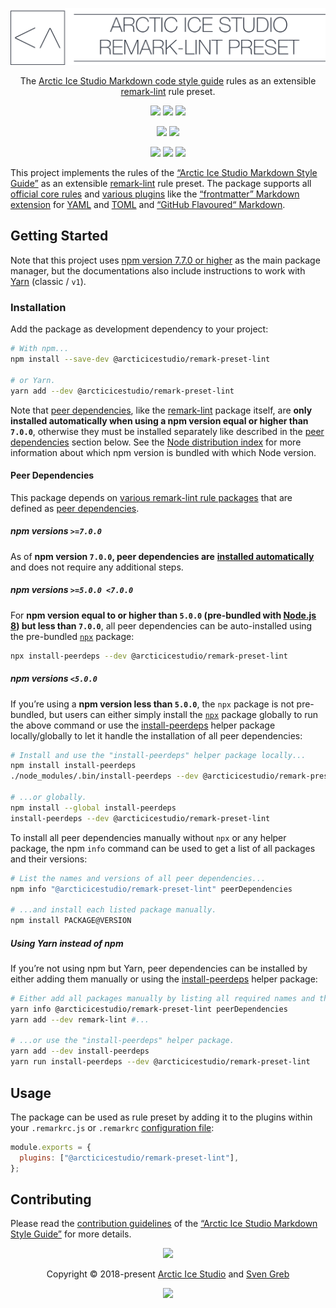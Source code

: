 <p align="center"><img src="https://raw.githubusercontent.com/arcticicestudio/styleguide-markdown/develop/assets/images/packages/@arcticicestudio/remark-preset-lint/repository-hero.svg?sanitize=true"/></p>

<p align="center">The <a href="https://github.com/arcticicestudio/styleguide-markdown" target="_blank" rel="noreferrer">Arctic Ice Studio Markdown code style guide</a> rules as an extensible <a href="https://github.com/remarkjs/remark-lint" target="_blank" rel="noreferrer">remark-lint</a> rule preset.</p>

<p align="center"><a href="https://github.com/arcticicestudio/styleguide-markdown/releases/latest" target="_blank" rel="noreferrer"><img src="https://img.shields.io/github/release/arcticicestudio/styleguide-markdown.svg?style=flat-square&label=Release&logo=github&logoColor=eceff4&colorA=4c566a&colorB=88c0d0"/></a> <a href="https://arcticicestudio.github.io/styleguide-markdown" target="_blank" rel="noreferrer"><img src="https://img.shields.io/github/release/arcticicestudio/styleguide-markdown.svg?style=flat-square&label=Docs&logo=read-the-docs&logoColor=eceff4&colorA=4c566a&colorB=88c0d0"/></a> <a href="https://github.com/arcticicestudio/styleguide-markdown/blob/develop/CHANGELOG.md" target="_blank" rel="noreferrer"><img src="https://img.shields.io/github/release/arcticicestudio/styleguide-markdown.svg?style=flat-square&label=Changelog&logo=github&logoColor=eceff4&colorA=4c566a&colorB=88c0d0"/></a></p>

<p align="center"><a href="https://www.npmjs.com/package/@arcticicestudio/remark-preset-lint" target="_blank" rel="noreferrer"><img src="https://img.shields.io/npm/v/@arcticicestudio/remark-preset-lint.svg?style=flat-square&label=npm&logoColor=eceff4&colorA=4c566a&colorB=88c0d0&logo=data:image/svg+xml;base64,PHN2ZyB4bWxucz0iaHR0cDovL3d3dy53My5vcmcvMjAwMC9zdmciIHdpZHRoPSIxNiIgaGVpZ2h0PSIxNiI+PHBhdGggZmlsbD0iI2Q4ZGVlOSIgZD0iTTEyIDE0SDRhMiAyIDAgMCAxLTItMlY0YTIgMiAwIDAgMSAyLTJoOGEyIDIgMCAwIDEgMiAydjhhMiAyIDAgMCAxLTIgMnpNNCAzLjMzMkEuNjcuNjcgMCAwIDAgMy4zMzIgNHY4YzAgLjM2Ny4zLjY2OC42NjguNjY4aDhhLjY3LjY3IDAgMCAwIC42NjgtLjY2OFY0QS42Ny42NyAwIDAgMCAxMiAzLjMzMnptMCAwIi8+PHBhdGggZmlsbD0iI2Q4ZGVlOSIgZD0iTTggNmgyLjY2OHY2LjY2OEg4em0wIDAiLz48L3N2Zz4K"/></a> <a href="https://www.npmjs.com/package/@arcticicestudio/remark-preset-lint" target="_blank" rel="noreferrer"><img src="https://img.shields.io/npm/dt/@arcticicestudio/remark-preset-lint.svg?style=flat-square&label=Downloads&logoColor=eceff4&colorA=4c566a&colorB=88c0d0&logo=data:image/svg+xml;base64,PHN2ZyB4bWxucz0iaHR0cDovL3d3dy53My5vcmcvMjAwMC9zdmciIHdpZHRoPSIxNiIgaGVpZ2h0PSIxNiI+PHBhdGggZmlsbD0iI2Q4ZGVlOSIgZD0iTTEyIDE0SDRhMiAyIDAgMCAxLTItMlY0YTIgMiAwIDAgMSAyLTJoOGEyIDIgMCAwIDEgMiAydjhhMiAyIDAgMCAxLTIgMnpNNCAzLjMzMkEuNjcuNjcgMCAwIDAgMy4zMzIgNHY4YzAgLjM2Ny4zLjY2OC42NjguNjY4aDhhLjY3LjY3IDAgMCAwIC42NjgtLjY2OFY0QS42Ny42NyAwIDAgMCAxMiAzLjMzMnptMCAwIi8+PHBhdGggZmlsbD0iI2Q4ZGVlOSIgZD0iTTggNmgyLjY2OHY2LjY2OEg4em0wIDAiLz48L3N2Zz4K"/></a></p>

<p align="center"><a href="https://github.com/arcticicestudio/styleguide-markdown/releases/latest" target="_blank" rel="noreferrer"><img src="https://img.shields.io/github/release/arcticicestudio/styleguide-markdown.svg?style=flat-square&label=Markdown%20Style%20Guide&logoColor=eceff4&colorA=4c566a&colorB=88c0d0&logo=markdown"/></a> <a href="https://github.com/arcticicestudio/styleguide-javascript/releases/latest" target="_blank" rel="noreferrer"><img src="https://img.shields.io/github/release/arcticicestudio/styleguide-javascript.svg?style=flat-square&label=JavaScript%20Style%20Guide&logoColor=eceff4&colorA=4c566a&colorB=88c0d0&logo=javascript"/></a> <a href="https://github.com/arcticicestudio/styleguide-git/releases/latest" target="_blank" rel="noreferrer"><img src="https://img.shields.io/github/release/arcticicestudio/styleguide-git.svg?style=flat-square&label=Git%20Style%20Guide&logoColor=eceff4&colorA=4c566a&colorB=88c0d0&logo=git"/></a></p>


This project implements the rules of the [“Arctic Ice Studio Markdown Style Guide”][gh-arcticicestudio/styleguide-markdown] as an extensible [remark-lint][gh-remarkjs/remark-lint] rule preset.
The package supports all [official core rules][gh-remarkjs/remark-lint-blob-docs-rules] and [various plugins][gh-remarkjs/remark-blob-docs-plugins] like the [“frontmatter” Markdown extension][gh-remarkjs/remark-frontmatter] for [YAML][] and [TOML][gh-toml-lang/toml] and [“GitHub Flavoured“ Markdown][gh-remarkjs/remark-gfm].

## Getting Started

Note that this project uses [npm version 7.7.0 or higher][gh-blog-npm_v7] as the main package manager, but the documentations also include instructions to work with [Yarn][yarn-classic] (classic / `v1`).

### Installation

Add the package as development dependency to your project:

```sh
# With npm...
npm install --save-dev @arcticicestudio/remark-preset-lint

# or Yarn.
yarn add --dev @arcticicestudio/remark-preset-lint
```

Note that [peer dependencies][node-blog-peer_deps], like the [remark-lint][gh-remarkjs/remark-lint] package itself, are **only installed automatically when using a npm version equal or higher than `7.0.0`**, otherwise they must be installed separately like described in the [peer dependencies](#peer-dependencies) section below.
See the [Node distribution index][node-dist-index] for more information about which npm version is bundled with which Node version.

#### Peer Dependencies

This package depends on [various remark-lint rule packages][gh-remarkjs/remark-lint-tree-pkgs] that are defined as [peer dependencies][node-blog-peer_deps].

##### npm versions `>=7.0.0`

As of **npm version `7.0.0`, peer dependencies are** [**installed automatically**][gh-npm/rfcs-blob-install_peer_deps] and does not require any additional steps.

##### npm versions `>=5.0.0 <7.0.0`

For **npm version equal to or higher than `5.0.0` (pre-bundled with [Node.js 8][node-dist-v8-latest]) but less than `7.0.0`**, all peer dependencies can be auto-installed using the pre-bundled [`npx`][npm-npx] package:

```sh
npx install-peerdeps --dev @arcticicestudio/remark-preset-lint
```
##### npm versions `<5.0.0`

If you’re using a **npm version less than `5.0.0`**, the `npx` package is not pre-bundled, but users can either simply install the [`npx`][npm-npx] package globally to run the above command or use the [install-peerdeps][npm-install-peerdeps] helper package locally/globally to let it handle the installation of all peer dependencies:

```sh
# Install and use the "install-peerdeps" helper package locally...
npm install install-peerdeps
./node_modules/.bin/install-peerdeps --dev @arcticicestudio/remark-preset-lint

# ...or globally.
npm install --global install-peerdeps
install-peerdeps --dev @arcticicestudio/remark-preset-lint
```

To install all peer dependencies manually without `npx` or any helper package, the npm `info` command can be used to get a list of all packages and their versions:

```sh
# List the names and versions of all peer dependencies...
npm info "@arcticicestudio/remark-preset-lint" peerDependencies

# ...and install each listed package manually.
npm install PACKAGE@VERSION
```

##### Using Yarn instead of npm

If you’re not using npm but Yarn, peer dependencies can be installed by either adding them manually or using the [install-peerdeps][npm-install-peerdeps] helper package:

```sh
# Either add all packages manually by listing all required names and their versions and install them manually...
yarn info @arcticicestudio/remark-preset-lint peerDependencies
yarn add --dev remark-lint #...

# ...or use the "install-peerdeps" helper package.
yarn add --dev install-peerdeps
yarn run install-peerdeps --dev @arcticicestudio/remark-preset-lint
```

## Usage

The package can be used as rule preset by adding it to the plugins within your `.remarkrc.js` or `.remarkrc` [configuration file][remark-lint-doc-conf]:

```js
module.exports = {
  plugins: ["@arcticicestudio/remark-preset-lint"],
};
```

## Contributing

Please read the [contribution guidelines][ghio-arcticicestudio/styleguide-markdown-dev-contributing] of the [“Arctic Ice Studio Markdown Style Guide”][gh-arcticicestudio/styleguide-markdown] for more details.

<p align="center"><img src="https://raw.githubusercontent.com/arcticicestudio/nord-docs/develop/assets/images/nord/repository-footer-separator.svg?sanitize=true" /></p>

<p align="center">Copyright &copy; 2018-present <a href="https://www.arcticicestudio.com" target="_blank" rel="noreferrer">Arctic Ice Studio</a> and <a href="https://www.svengreb.de" target="_blank" rel="noreferrer">Sven Greb</a></p>

<p align="center"><a href="https://github.com/arcticicestudio/styleguide-markdown/blob/develop/LICENSE" target="_blank" rel="noreferrer"><img src="https://img.shields.io/static/v1.svg?style=flat-square&label=License&message=MIT&logoColor=eceff4&logo=github&colorA=4c566a&colorB=88c0d0"/></a></p>

[gh-arcticicestudio/styleguide-markdown]: https://github.com/arcticicestudio/styleguide-markdown
[gh-remarkjs/remark-lint]: https://github.com/remarkjs/remark-lint
[gh-remarkjs/remark-frontmatter]: https://github.com/remarkjs/remark-frontmatter
[gh-remarkjs/remark-gfm]: https://github.com/remarkjs/remark-gfm
[gh-remarkjs/remark-blob-docs-plugins]: https://github.com/remarkjs/remark/blob/main/doc/plugins.md
[gh-remarkjs/remark-lint-tree-pkgs]: https://github.com/remarkjs/remark-lint/tree/main/packages
[yarn-classic]: https://classic.yarnpkg.com
[gh-blog-npm_v7]: https://github.blog/2020-10-13-presenting-v7-0-0-of-the-npm-cli
[npm]: https://www.npmjs.com
[node-blog-peer_deps]: https://nodejs.org/en/blog/npm/peer-dependencies
[gh-npm/rfcs-blob-install_peer_deps]: https://github.com/npm/rfcs/blob/latest/implemented/0025-install-peer-deps.md
[npm-install-peerdeps]: https://www.npmjs.com/package/install-peerdeps
[node-dist-v8-latest]: https://nodejs.org/dist/latest-v8.x
[npm-npx]: https://www.npmjs.com/package/npx
[node-dist-index]: https://nodejs.org/dist/index.json
[gh-remarkjs/remark-lint-blob-docs-rules]: https://github.com/remarkjs/remark-lint/blob/main/doc/rules.md#list-of-rules
[gh-toml-lang/toml]: https://github.com/toml-lang/toml
[yaml]: http://yaml.org
[remark-lint-doc-conf]: https://github.com/remarkjs/remark-lint#configuring-remark-lint
[ghio-arcticicestudio/styleguide-markdown-dev-contributing]: https://arcticicestudio.github.io/remark-preset-lint-arcticicestudio/development/contributing.html
